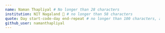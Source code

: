 ```yaml
---
name: Naman Thapliyal # No longer than 28 characters
institution: NIT Nagaland 🚩 # no longer than 58 characters
quote: Day start-code-day end-repeat # no longer than 100 characters, avoid using quotes(") to guarantee the format remains the same.
github_user: namanthapliyal
---
```

